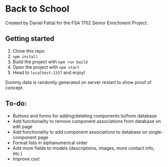 # Back to School

Created by Daniel Fattal for the FSA 1702 Senior Enrichment Project.

## Getting started

1. Clone this repo
2. `npm install`
3. Build the project with `npm run build`
4. Open the project with `npm start`
5. Head to `localhost:1337` and enjoy!

Dummy data is randomly generated on server restart to show proof of concept.

## To-do:

- Buttons and forms for adding/deleting components to/from database
- Add functionality to remove component associations from database on edit page
- Add functionality to add component associations to database on single-component page
- Format lists in alphanumerical order
- Add more fields to models (descriptions, images, more contact info, etc.)
- Improve css!
